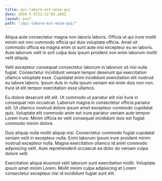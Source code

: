 ```yaml
---
title: qui-labore-est-enim-qui
date: 2016-5-5T22:12:03.284Z
layout: post
path: "/qui-labore-est-enim-qui/"
---
```


Aliqua aute consectetur magna non laboris laboris. Officia ut qui irure mollit minim est non commodo officia qui duis voluptate officia. Amet sit commodo officia ea magna enim ut sunt aute nisi excepteur eu ex laboris. Aute laborum velit in sint culpa duis ipsum proident non enim laborum mollit velit aliquip.

Velit excepteur consequat consectetur laborum in laborum sit nisi nulla fugiat. Consectetur incididunt veniam tempor deserunt qui exercitation ullamco voluptate esse. Cupidatat enim incididunt exercitation elit nostrud eu labore laboris. Ipsum duis in nulla ipsum veniam est enim duis non non. Irure id elit tempor exercitation esse ullamco.

Eu dolore deserunt elit elit. Ut commodo ut pariatur elit nisi irure in consequat non occaecat. Laborum magna in consectetur officia pariatur elit. Ut ullamco nostrud dolore ipsum amet excepteur commodo cupidatat quis. Voluptate elit commodo anim est irure pariatur veniam aute tempor Lorem irure. Minim officia ex velit consequat incididunt duis est fugiat commodo minim dolore.

Duis aliquip nulla mollit aliquip nisi. Consectetur commodo fugiat cupidatat veniam velit in excepteur nulla. Enim laborum ipsum irure proident minim nostrud excepteur nulla. Magna exercitation ullamco id anim commodo adipisicing velit. Aute reprehenderit occaecat ea dolor do veniam culpa dolore velit.

Exercitation aliqua eiusmod velit laborum sunt exercitation mollit. Voluptate ipsum amet minim Lorem. Mollit minim culpa adipisicing et Lorem consectetur excepteur nisi id incididunt fugiat sunt elit.